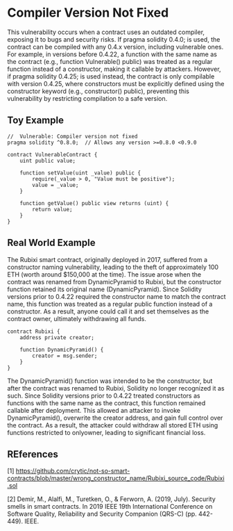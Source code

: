 #  Compiler Version Not Fixed
This vulnerability occurs when a contract uses an outdated compiler, exposing it to bugs and security risks. If pragma solidity  0.4.0; is used, the contract can be compiled with any 0.4.x version, including vulnerable ones.  
For example, in versions before 0.4.22, a function with the same name as the contract (e.g., function Vulnerable() public) was treated as a regular function instead of a constructor, making it callable by attackers. However, if pragma solidity 0.4.25; is used instead, the contract is only compilable with version 0.4.25, where constructors must be explicitly defined using the constructor keyword (e.g., constructor() public), preventing this vulnerability by restricting compilation to a safe version.
## Toy Example
```Solidity
//  Vulnerable: Compiler version not fixed
pragma solidity ^0.8.0;  // Allows any version >=0.8.0 <0.9.0

contract VulnerableContract {
    uint public value;

    function setValue(uint _value) public {
        require(_value > 0, "Value must be positive");
        value = _value;
    }

    function getValue() public view returns (uint) {
        return value;
    }
}

```

## Real World Example
The Rubixi smart contract, originally deployed in 2017, suffered from a constructor naming vulnerability, leading to the theft of approximately 100 ETH (worth around $150,000 at the time). The issue arose when the contract was renamed from DynamicPyramid to Rubixi, but the constructor function retained its original name (DynamicPyramid). Since Solidity versions prior to 0.4.22 required the constructor name to match the contract name, this function was treated as a regular public function instead of a constructor. As a result, anyone could call it and set themselves as the contract owner, ultimately withdrawing all funds.

```Solidity
contract Rubixi {
    address private creator;

    function DynamicPyramid() {
        creator = msg.sender;
    }
}

```
The DynamicPyramid() function was intended to be the constructor, but after the contract was renamed to Rubixi, Solidity no longer recognized it as such. Since Solidity versions prior to 0.4.22 treated constructors as functions with the same name as the contract, this function remained callable after deployment. This allowed an attacker to invoke DynamicPyramid(), overwrite the creator address, and gain full control over the contract. As a result, the attacker could withdraw all stored ETH using functions restricted to onlyowner, leading to significant financial loss.

## REferences

[1] https://github.com/crytic/not-so-smart-contracts/blob/master/wrong_constructor_name/Rubixi_source_code/Rubixi.sol

[2] Demir, M., Alalfi, M., Turetken, O., & Ferworn, A. (2019, July). Security smells in smart contracts. In 2019 IEEE 19th International Conference on Software Quality, Reliability and Security Companion (QRS-C) (pp. 442-449). IEEE.
